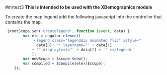 #mrtest3 
**This is intended to be used with the XDemographics module**

To create the map legend add the following javascript into the controller that contains the map. 

```javascript
 $rootScope.$on('createlegend', function (event, data) {
        var ele = angular.element(
            '<legend class="legenddiv animated flip" xstyle="'
            + data[0]+ '" layername="' + data[1]
            + '" displaytext="' + data[2] + '" ></legend>'
            );
        var newScope = $scope.$new();
        var compiled = $compile(ele)($scope);
    });
```
